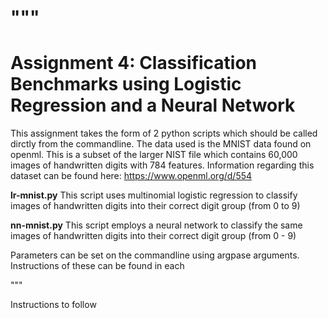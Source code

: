 """
==========================================================================================
**Assignment 4:** 
Classification Benchmarks using Logistic Regression and a Neural Network
==========================================================================================

This assignment takes the form of 2 python scripts which should be called dirctly from the commandline. The data used is the MNIST data found on openml. 
This is a subset of the larger NIST file which contains 60,000 images of handwritten digits with 784 features. 
Information regarding this dataset can be found here: https://www.openml.org/d/554

**lr-mnist.py**  This script uses multinomial logistic regression to classify images of handwritten digits into their correct digit group (from 0 to 9)

**nn-mnist.py**  This script employs a neural network to classify the same images of handwritten digits into their correct digit group (from 0 - 9) 

Parameters can be set on the commandline using argpase arguments. Instructions of these can be found in each

"""

Instructions to follow 
